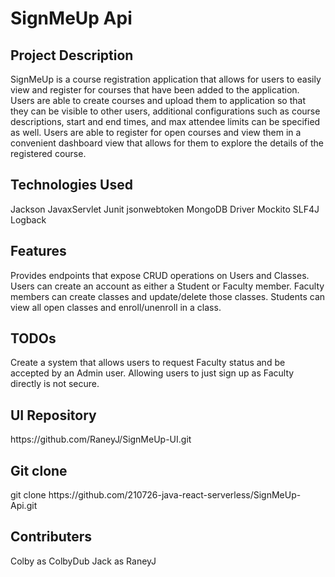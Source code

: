 <h1>SignMeUp Api</h1>

<h2>Project Description</h2>
SignMeUp is a course registration application that allows for users to easily view and register for courses that have been added to the application. Users are able to create courses and upload them to application so that they can be visible to other users, additional configurations such as course descriptions, start and end times, and max attendee limits can be specified as well. Users are able to register for open courses and view them in a convenient dashboard view that allows for them to explore the details of the registered course.

<h2>Technologies Used</h2>

Jackson
JavaxServlet
Junit
jsonwebtoken
MongoDB Driver
Mockito
SLF4J
Logback

<h2>Features</h2>
Provides endpoints that expose CRUD operations on Users and Classes. Users can create an account as either a Student or Faculty member. Faculty members can create classes and update/delete those classes. Students can view all open classes and enroll/unenroll in a class. 

<h2>TODOs</h2>
Create a system that allows users to request Faculty status and be accepted by an Admin user. Allowing users to just sign up as Faculty directly is not secure.

<h2>UI Repository</h2>
https://github.com/RaneyJ/SignMeUp-UI.git

<h2>Git clone</h2>
git clone https://github.com/210726-java-react-serverless/SignMeUp-Api.git

<h2>Contributers</h2>
    Colby as ColbyDub
    Jack as RaneyJ


